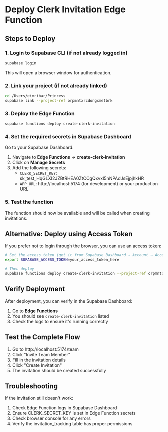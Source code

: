 # Deploy Clerk Invitation Edge Function

## Steps to Deploy

### 1. Login to Supabase CLI (if not already logged in)
```bash
supabase login
```
This will open a browser window for authentication.

### 2. Link your project (if not already linked)
```bash
cd /Users/eimribar/Princess
supabase link --project-ref orpmntxrcdongxmetbrk
```

### 3. Deploy the Edge Function
```bash
supabase functions deploy create-clerk-invitation
```

### 4. Set the required secrets in Supabase Dashboard

Go to your Supabase Dashboard:
1. Navigate to **Edge Functions** → **create-clerk-invitation**
2. Click on **Manage Secrets**
3. Add the following secrets:
   - `CLERK_SECRET_KEY`: sk_test_HqGLXI2JZBtRHEA0ZtCCgQxvxI5nNPAdJsEjpjhkHR
   - `APP_URL`: http://localhost:5174 (for development) or your production URL

### 5. Test the function
The function should now be available and will be called when creating invitations.

## Alternative: Deploy using Access Token

If you prefer not to login through the browser, you can use an access token:

```bash
# Set the access token (get it from Supabase Dashboard → Account → Access Tokens)
export SUPABASE_ACCESS_TOKEN=your_access_token_here

# Then deploy
supabase functions deploy create-clerk-invitation --project-ref orpmntxrcdongxmetbrk
```

## Verify Deployment

After deployment, you can verify in the Supabase Dashboard:
1. Go to **Edge Functions**
2. You should see `create-clerk-invitation` listed
3. Check the logs to ensure it's running correctly

## Test the Complete Flow

1. Go to http://localhost:5174/team
2. Click "Invite Team Member"
3. Fill in the invitation details
4. Click "Create Invitation"
5. The invitation should be created successfully

## Troubleshooting

If the invitation still doesn't work:
1. Check Edge Function logs in Supabase Dashboard
2. Ensure CLERK_SECRET_KEY is set in Edge Function secrets
3. Check browser console for any errors
4. Verify the invitation_tracking table has proper permissions